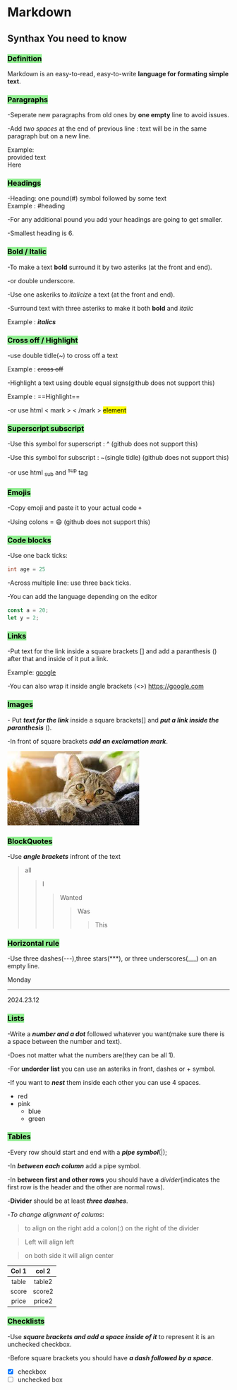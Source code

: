# Markdown

## Synthax You need to know

### <mark style="background:lightgreen">Definition<mark>

Markdown is an easy-to-read, easy-to-write **language for formating simple text**.

### <mark style="background:lightgreen">Paragraphs<mark>

-Seperate new paragraphs from old ones by **one empty** line to avoid issues.

-Add _two spaces_ at the end of previous line : text will be in the same paragraph but on a new line.

Example:  
provided text  
Here

### <mark style="background:lightgreen">Headings<mark>

-Heading: one pound(#) symbol followed by some text  
Example : #heading

-For any additional pound you add your headings are going to get smaller.

-Smallest heading is 6.

### <mark style="background:lightgreen">Bold / Italic<mark>

-To make a text **bold** surround it by two asteriks (at the front and end).

-or double underscore.

-Use one askeriks to _italicize_ a text (at the front and end).

-Surround text with three asteriks to make it both **bold** and _italic_

Example : **_italics_**

### <mark style="background:lightgreen">Cross off / Highlight<mark>

-use double tidle(~) to cross off a text

Example : ~~cross off~~

-Highlight a text using double equal signs(github does not support this)

Example : ==Highlight==

-or use html < mark > < /mark > <mark>element</mark>

### <mark style="background:lightgreen">Superscript subscript<mark>

-Use this symbol for superscript : ^ (github does not support this)

-Use this symbol for subscript : ~(single tidle) (github does not support this)

-or use html <sub>sub</sub> and <sup>sup</sup> tag

### <mark style="background:lightgreen">Emojis<mark>

-Copy emoji and paste it to your actual code ⌖

-Using colons = :smile: (github does not support this)

### <mark style="background:lightgreen">Code blocks<mark>

-Use one back ticks:

```java
int age = 25
```

-Across multiple line: use three back ticks.

-You can add the language depending on the editor

```js
const a = 20;
let y = 2;
```

### <mark style="background:lightgreen">Links<mark>

-Put text for the link inside a square brackets [] and add a paranthesis () after that and inside of it put a link.

Example: [google](https://google.com)

-You can also wrap it inside angle brackets (<>)
<https://google.com>

### <mark style="background:lightgreen">Images<mark>

-![]() Put **_text for the link_** inside a square brackets[] and **_put a link inside the paranthesis_** ().

-In front of square brackets **_add an exclamation mark_**.

![cat image](image2-1.jpeg)

### <mark style="background:lightgreen">BlockQuotes<mark>

-Use **_angle brackets_** infront of the text

> all
>
> > I
> >
> > > Wanted
> > >
> > > > Was
> > > >
> > > > > This

### <mark style="background:lightgreen">Horizontal rule<mark>

-Use three dashes(---),three stars(\*\*\*), or three underscores(\_\_\_) on an empty line.

Monday

---

2024.23.12

### <mark style="background:lightgreen">Lists<mark>

-Write a **_number and a dot_** followed whatever you want(make sure there is a space between the number and text).

-Does not matter what the numbers are(they can be all 1).

-For **undorder list** you can use an asteriks in front, dashes or + symbol.

-If you want to **_nest_** them inside each other you can use 4 spaces.

- red
- pink
  - blue
  - green

### <mark style="background:lightgreen">Tables<mark>

-Every row should start and end with a **_pipe symbol_**(|);

-In **_between each column_** add a pipe symbol.

-In **between first and other rows** you should have a _divider_(indicates the first row is the header and the other are normal rows).

-**Divider** should be at least **_three dashes_**.

-_To change alignment of colums_:

> to align on the right add a colon(:) on the right of the divider

> Left will align left

> on both side it will align center

| Col 1 | col 2  |
| :---: | :----: |
| table | table2 |
| score | score2 |
| price | price2 |

### <mark style="background:lightgreen">Checklists<mark>

-Use **_square brackets and add a space inside of it_** to represent it is an unchecked checkbox.

-Before square brackets you should have **_a dash followed by a space_**.

- [x] checkbox
- [ ] unchecked box
